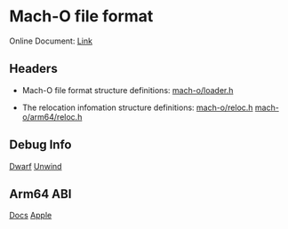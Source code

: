 # Mach-O file format

Online Document: [Link](https://github.com/aidansteele/osx-abi-macho-file-format-reference)

## Headers

* Mach-O file format structure definitions:
[mach-o/loader.h](https://opensource.apple.com/source/xnu/xnu-7195.81.3/EXTERNAL_HEADERS/mach-o/loader.h.auto.html)

* The relocation infomation structure definitions:
[mach-o/reloc.h](https://opensource.apple.com/source/xnu/xnu-7195.81.3/EXTERNAL_HEADERS/mach-o/reloc.h.auto.html)
[mach-o/arm64/reloc.h](https://opensource.apple.com/source/xnu/xnu-7195.81.3/EXTERNAL_HEADERS/mach-o/arm64/reloc.h.auto.html)

## Debug Info

[Dwarf](http://dwarfstd.org/)
[Unwind](https://opensource.apple.com/source/libunwind/libunwind-200.10/libunwind/include/mach-o/compact_unwind_encoding.h.auto.html)

## Arm64 ABI

[Docs](https://developer.arm.com/architectures/system-architectures/software-standards/abi)
[Apple](https://developer.apple.com/documentation/xcode/writing-arm64-code-for-apple-platforms#//apple_ref/doc/uid/TP40009020-SW1)



